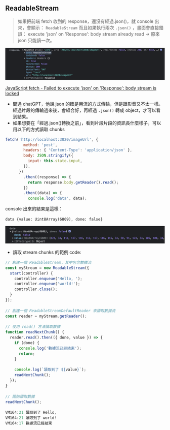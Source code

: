 ## ReadableStream

> 如果把前端 fetch 收到的 response，還沒有經過.json()，就 console 出來，會顯示： `ReadableStream`
> 而且如果執行兩次 `.json()` ，畫面會直接錯誤：
> execute 'json' on 'Response': body stream already read
> → 原來 json 只能讀一次。

![readableStream](../assets//response_body_is_readableStream.png)

[JavaScript fetch - Failed to execute 'json' on 'Response': body stream is locked](https://stackoverflow.com/questions/53511974/javascript-fetch-failed-to-execute-json-on-response-body-stream-is-locked)

- 問過 chatGPT，他說 json 的確是用流的方式傳輸，但是跟影音又不太一樣。經過片段的傳輸過來後，會組合好，再經過 `.json()` 轉成 object，才可以看到結果。
- 如果想要在「經過.json()轉換之前」，看到片段片段的資訊長什麼樣子，可以用以下的方式讀取 chunks

```jsx
fetch('http://localhost:3020/imageUrl', {
        method: 'post',
        headers: { 'Content-Type': 'application/json' },
        body: JSON.stringify({
          input: this.state.input,
        }),
      })
        .then((response) => {
          return response.body.getReader().read();
        })
        .then((data) => {
          console.log('data', data);
```

console 出來的結果是這樣：

`data {value: Uint8Array(6809), done: false}`

![data from stream](../assets/read_the_chunks.png)

- 讀取 stream chunks 的範例 code:

```jsx
// 創建一個 ReadableStream，其中包含數據流
const myStream = new ReadableStream({
  start(controller) {
    controller.enqueue('Hello, ');
    controller.enqueue('world!');
    controller.close();
  }
});

// 創建一個 ReadableStreamDefaultReader 來讀取數據流
const reader = myStream.getReader();

// 使用 read() 方法讀取數據
function readNextChunk() {
  reader.read().then(({ done, value }) => {
    if (done) {
      console.log('數據流已經結束');
      return;
    }

    console.log(`讀取到了 ${value}`);
    readNextChunk();
  });
}

// 開始讀取數據
readNextChunk();

VM164:21 讀取到了 Hello,
VM164:21 讀取到了 world!
VM164:17 數據流已經結束
```
